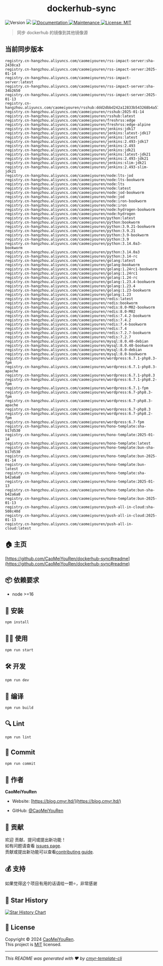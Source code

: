 <h1 align="center">dockerhub-sync </h1>
<p>
  <img alt="Version" src="https://img.shields.io/badge/version-0.1.0-blue.svg?cacheSeconds=2592000" />
  <img src="https://img.shields.io/badge/node-%3E%3D16-blue.svg" />
  <a href="https://github.com/CaoMeiYouRen/dockerhub-sync#readme" target="_blank">
    <img alt="Documentation" src="https://img.shields.io/badge/documentation-yes-brightgreen.svg" />
  </a>
  <a href="https://github.com/CaoMeiYouRen/dockerhub-sync/graphs/commit-activity" target="_blank">
    <img alt="Maintenance" src="https://img.shields.io/badge/Maintained%3F-yes-green.svg" />
  </a>
  <a href="https://github.com/CaoMeiYouRen/dockerhub-sync/blob/master/LICENSE" target="_blank">
    <img alt="License: MIT" src="https://img.shields.io/github/license/CaoMeiYouRen/dockerhub-sync?color=yellow" />
  </a>
</p>


> 同步 dockerhub 的镜像到其他镜像源

## 当前同步版本

<!-- DOCKER_START -->
```
registry.cn-hangzhou.aliyuncs.com/caomeiyouren/rss-impact-server:sha-2438ca3
registry.cn-hangzhou.aliyuncs.com/caomeiyouren/rss-impact-server:2025-01-14
registry.cn-hangzhou.aliyuncs.com/caomeiyouren/rss-impact-server:latest
registry.cn-hangzhou.aliyuncs.com/caomeiyouren/rss-impact-server:sha-34b2650
registry.cn-hangzhou.aliyuncs.com/caomeiyouren/rss-impact-server:2025-01-13
registry.cn-hangzhou.aliyuncs.com/caomeiyouren/rsshub:ddd2dbbd242a12833b543268b4a571a4499ad33c
registry.cn-hangzhou.aliyuncs.com/caomeiyouren/rsshub:2025-01-14
registry.cn-hangzhou.aliyuncs.com/caomeiyouren/rsshub:latest
registry.cn-hangzhou.aliyuncs.com/caomeiyouren/freshrss:edge
registry.cn-hangzhou.aliyuncs.com/caomeiyouren/freshrss:edge-alpine
registry.cn-hangzhou.aliyuncs.com/caomeiyouren/jenkins:jdk17
registry.cn-hangzhou.aliyuncs.com/caomeiyouren/jenkins:latest-jdk17
registry.cn-hangzhou.aliyuncs.com/caomeiyouren/jenkins:latest
registry.cn-hangzhou.aliyuncs.com/caomeiyouren/jenkins:2.493-jdk17
registry.cn-hangzhou.aliyuncs.com/caomeiyouren/jenkins:2.493
registry.cn-hangzhou.aliyuncs.com/caomeiyouren/jenkins:jdk21
registry.cn-hangzhou.aliyuncs.com/caomeiyouren/jenkins:latest-jdk21
registry.cn-hangzhou.aliyuncs.com/caomeiyouren/jenkins:2.493-jdk21
registry.cn-hangzhou.aliyuncs.com/caomeiyouren/jenkins:slim-jdk21
registry.cn-hangzhou.aliyuncs.com/caomeiyouren/jenkins:2.493-slim-jdk21
registry.cn-hangzhou.aliyuncs.com/caomeiyouren/node:lts-jod
registry.cn-hangzhou.aliyuncs.com/caomeiyouren/node:lts-bookworm
registry.cn-hangzhou.aliyuncs.com/caomeiyouren/node:lts
registry.cn-hangzhou.aliyuncs.com/caomeiyouren/node:latest
registry.cn-hangzhou.aliyuncs.com/caomeiyouren/node:jod-bookworm
registry.cn-hangzhou.aliyuncs.com/caomeiyouren/node:jod
registry.cn-hangzhou.aliyuncs.com/caomeiyouren/node:iron-bookworm
registry.cn-hangzhou.aliyuncs.com/caomeiyouren/node:iron
registry.cn-hangzhou.aliyuncs.com/caomeiyouren/node:hydrogen-bookworm
registry.cn-hangzhou.aliyuncs.com/caomeiyouren/node:hydrogen
registry.cn-hangzhou.aliyuncs.com/caomeiyouren/python:latest
registry.cn-hangzhou.aliyuncs.com/caomeiyouren/python:bookworm
registry.cn-hangzhou.aliyuncs.com/caomeiyouren/python:3.9.21-bookworm
registry.cn-hangzhou.aliyuncs.com/caomeiyouren/python:3.9.21
registry.cn-hangzhou.aliyuncs.com/caomeiyouren/python:3.9-bookworm
registry.cn-hangzhou.aliyuncs.com/caomeiyouren/python:3.9
registry.cn-hangzhou.aliyuncs.com/caomeiyouren/python:3.14.0a3-bookworm
registry.cn-hangzhou.aliyuncs.com/caomeiyouren/python:3.14.0a3
registry.cn-hangzhou.aliyuncs.com/caomeiyouren/python:3.14-rc
registry.cn-hangzhou.aliyuncs.com/caomeiyouren/golang:latest
registry.cn-hangzhou.aliyuncs.com/caomeiyouren/golang:bookworm
registry.cn-hangzhou.aliyuncs.com/caomeiyouren/golang:1.24rc1-bookworm
registry.cn-hangzhou.aliyuncs.com/caomeiyouren/golang:1.24rc1
registry.cn-hangzhou.aliyuncs.com/caomeiyouren/golang:1.24-rc
registry.cn-hangzhou.aliyuncs.com/caomeiyouren/golang:1.23.4-bookworm
registry.cn-hangzhou.aliyuncs.com/caomeiyouren/golang:1.23.4
registry.cn-hangzhou.aliyuncs.com/caomeiyouren/golang:1.23-bookworm
registry.cn-hangzhou.aliyuncs.com/caomeiyouren/golang:1.23
registry.cn-hangzhou.aliyuncs.com/caomeiyouren/redis:latest
registry.cn-hangzhou.aliyuncs.com/caomeiyouren/redis:bookworm
registry.cn-hangzhou.aliyuncs.com/caomeiyouren/redis:8.0-M02-bookworm
registry.cn-hangzhou.aliyuncs.com/caomeiyouren/redis:8.0-M02
registry.cn-hangzhou.aliyuncs.com/caomeiyouren/redis:7.4.2-bookworm
registry.cn-hangzhou.aliyuncs.com/caomeiyouren/redis:7.4.2
registry.cn-hangzhou.aliyuncs.com/caomeiyouren/redis:7.4-bookworm
registry.cn-hangzhou.aliyuncs.com/caomeiyouren/redis:7.4
registry.cn-hangzhou.aliyuncs.com/caomeiyouren/redis:7.2.7-bookworm
registry.cn-hangzhou.aliyuncs.com/caomeiyouren/redis:7.2.7
registry.cn-hangzhou.aliyuncs.com/caomeiyouren/mysql:8.0.40-debian
registry.cn-hangzhou.aliyuncs.com/caomeiyouren/mysql:8.0.40-bookworm
registry.cn-hangzhou.aliyuncs.com/caomeiyouren/mysql:8.0-debian
registry.cn-hangzhou.aliyuncs.com/caomeiyouren/mysql:8.0-bookworm
registry.cn-hangzhou.aliyuncs.com/caomeiyouren/wordpress:6.7.1-php8.3-fpm
registry.cn-hangzhou.aliyuncs.com/caomeiyouren/wordpress:6.7.1-php8.3-apache
registry.cn-hangzhou.aliyuncs.com/caomeiyouren/wordpress:6.7.1-php8.3
registry.cn-hangzhou.aliyuncs.com/caomeiyouren/wordpress:6.7.1-php8.2-fpm
registry.cn-hangzhou.aliyuncs.com/caomeiyouren/wordpress:6.7.1-fpm
registry.cn-hangzhou.aliyuncs.com/caomeiyouren/wordpress:6.7-php8.3-fpm
registry.cn-hangzhou.aliyuncs.com/caomeiyouren/wordpress:6.7-php8.3-apache
registry.cn-hangzhou.aliyuncs.com/caomeiyouren/wordpress:6.7-php8.3
registry.cn-hangzhou.aliyuncs.com/caomeiyouren/wordpress:6.7-php8.2-fpm
registry.cn-hangzhou.aliyuncs.com/caomeiyouren/wordpress:6.7-fpm
registry.cn-hangzhou.aliyuncs.com/caomeiyouren/hono-template:sha-b17d530
registry.cn-hangzhou.aliyuncs.com/caomeiyouren/hono-template:2025-01-14
registry.cn-hangzhou.aliyuncs.com/caomeiyouren/hono-template:latest
registry.cn-hangzhou.aliyuncs.com/caomeiyouren/hono-template:bun-sha-b17d530
registry.cn-hangzhou.aliyuncs.com/caomeiyouren/hono-template:bun-2025-01-14
registry.cn-hangzhou.aliyuncs.com/caomeiyouren/hono-template:bun-latest
registry.cn-hangzhou.aliyuncs.com/caomeiyouren/hono-template:sha-b42a6a0
registry.cn-hangzhou.aliyuncs.com/caomeiyouren/hono-template:2025-01-13
registry.cn-hangzhou.aliyuncs.com/caomeiyouren/hono-template:bun-sha-b42a6a0
registry.cn-hangzhou.aliyuncs.com/caomeiyouren/hono-template:bun-2025-01-13
registry.cn-hangzhou.aliyuncs.com/caomeiyouren/push-all-in-cloud:sha-508c40d
registry.cn-hangzhou.aliyuncs.com/caomeiyouren/push-all-in-cloud:2025-01-13
registry.cn-hangzhou.aliyuncs.com/caomeiyouren/push-all-in-cloud:latest
```
<!-- DOCKER_END -->

## 🏠 主页

[https://github.com/CaoMeiYouRen/dockerhub-sync#readme](https://github.com/CaoMeiYouRen/dockerhub-sync#readme)


## 📦 依赖要求


- node >=16

## 🚀 安装

```sh
npm install
```

## 👨‍💻 使用

```sh
npm run start
```

## 🛠️ 开发

```sh
npm run dev
```

## 🔧 编译

```sh
npm run build
```

## 🔍 Lint

```sh
npm run lint
```

## 💾 Commit

```sh
npm run commit
```


## 👤 作者


**CaoMeiYouRen**

* Website: [https://blog.cmyr.ltd/](https://blog.cmyr.ltd/)

* GitHub: [@CaoMeiYouRen](https://github.com/CaoMeiYouRen)


## 🤝 贡献

欢迎 贡献、提问或提出新功能！<br />如有问题请查看 [issues page](https://github.com/CaoMeiYouRen/dockerhub-sync/issues). <br/>贡献或提出新功能可以查看[contributing guide](https://github.com/CaoMeiYouRen/dockerhub-sync/blob/master/CONTRIBUTING.md).

## 💰 支持

如果觉得这个项目有用的话请给一颗⭐️，非常感谢

## 🌟 Star History

[![Star History Chart](https://api.star-history.com/svg?repos=CaoMeiYouRen/dockerhub-sync&type=Date)](https://star-history.com/#CaoMeiYouRen/dockerhub-sync&Date)

## 📝 License

Copyright © 2024 [CaoMeiYouRen](https://github.com/CaoMeiYouRen).<br />
This project is [MIT](https://github.com/CaoMeiYouRen/dockerhub-sync/blob/master/LICENSE) licensed.

***
_This README was generated with ❤️ by [cmyr-template-cli](https://github.com/CaoMeiYouRen/cmyr-template-cli)_
